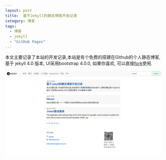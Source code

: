 ```yaml
---
layout: post
title:  基于Jekyll的静态博客开发记录
category: 博客
tags: 
  - 博客
  - jekyll
  - "GitHub Pages"
---
```

本文主要记录了本站的开发记录,本站是有个免费的搭建在Github的个人静态博客,基于 jekyll 4.0 版本, UI采用bootstrap 4.0.0, 如果你喜欢, 可以直接[fork](https://github.com/imjcker/imjcker.github.io)使用.  


![site](/assets/2020-01-17-01.png)

